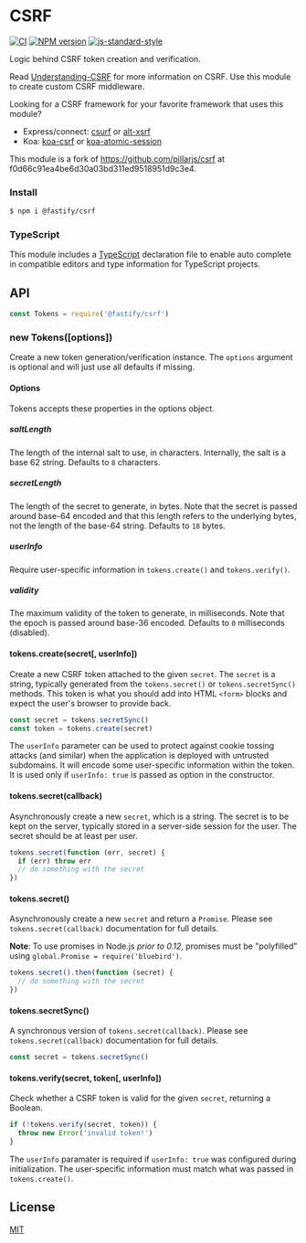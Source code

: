 # CSRF

[![CI](https://github.com/fastify/csrf/workflows/CI/badge.svg)](https://github.com/fastify/csrf/actions/workflows/ci.yml)
[![NPM version](https://img.shields.io/npm/v/@fastify/csrf.svg?style=flat)](https://www.npmjs.com/package/@fastify/csrf)
[![js-standard-style](https://img.shields.io/badge/code%20style-standard-brightgreen.svg?style=flat)](https://standardjs.com/)

Logic behind CSRF token creation and verification.

Read [Understanding-CSRF](https://github.com/pillarjs/understanding-csrf)
for more information on CSRF. Use this module to create custom CSRF middleware.

Looking for a CSRF framework for your favorite framework that uses this
module?

  * Express/connect: [csurf](https://www.npmjs.com/package/csurf) or
    [alt-xsrf](https://www.npmjs.com/package/alt-xsrf)
  * Koa: [koa-csrf](https://www.npmjs.com/package/koa-csrf) or
    [koa-atomic-session](https://www.npmjs.com/package/koa-atomic-session)

This module is a fork of https://github.com/pillarjs/csrf at f0d66c91ea4be6d30a03bd311ed9518951d9c3e4.

### Install

```sh
$ npm i @fastify/csrf
```

### TypeScript

This module includes a [TypeScript](https://www.typescriptlang.org/)
declaration file to enable auto complete in compatible editors and type
information for TypeScript projects.

## API

<!-- eslint-disable no-unused-vars -->

```js
const Tokens = require('@fastify/csrf')
```

### new Tokens([options])

Create a new token generation/verification instance. The `options` argument is
optional and will just use all defaults if missing.

#### Options

Tokens accepts these properties in the options object.

##### saltLength

The length of the internal salt to use, in characters. Internally, the salt
is a base 62 string. Defaults to `8` characters.

##### secretLength

The length of the secret to generate, in bytes. Note that the secret is
passed around base-64 encoded and that this length refers to the underlying
bytes, not the length of the base-64 string. Defaults to `18` bytes.

##### userInfo

Require user-specific information in `tokens.create()` and
`tokens.verify()`.

##### validity

The maximum validity of the token to generate, in milliseconds. Note that the epoch  is
passed around base-36 encoded. Defaults to `0` milliseconds (disabled).

#### tokens.create(secret[, userInfo])

Create a new CSRF token attached to the given `secret`. The `secret` is a
string, typically generated from the `tokens.secret()` or `tokens.secretSync()`
methods. This token is what you should add into HTML `<form>` blocks and
expect the user's browser to provide back.

<!-- eslint-disable no-undef, no-unused-vars -->

```js
const secret = tokens.secretSync()
const token = tokens.create(secret)
```

The `userInfo` parameter can be used to protect against cookie tossing
attacks (and similar) when the application is deployed with untrusted
subdomains. It will encode some user-specific information within the
token. It is used only if `userInfo: true`  is passed as option in the
constructor.

#### tokens.secret(callback)

Asynchronously create a new `secret`, which is a string. The secret is to
be kept on the server, typically stored in a server-side session for the
user. The secret should be at least per user.

<!-- eslint-disable no-undef -->

```js
tokens.secret(function (err, secret) {
  if (err) throw err
  // do something with the secret
})
```

#### tokens.secret()

Asynchronously create a new `secret` and return a `Promise`. Please see
`tokens.secret(callback)` documentation for full details.

**Note**: To use promises in Node.js _prior to 0.12_, promises must be
"polyfilled" using `global.Promise = require('bluebird')`.

<!-- eslint-disable no-undef -->

```js
tokens.secret().then(function (secret) {
  // do something with the secret
})
```

#### tokens.secretSync()

A synchronous version of `tokens.secret(callback)`. Please see
`tokens.secret(callback)` documentation for full details.

<!-- eslint-disable no-undef, no-unused-vars -->

```js
const secret = tokens.secretSync()
```

#### tokens.verify(secret, token[, userInfo])

Check whether a CSRF token is valid for the given `secret`, returning
a Boolean.

<!-- eslint-disable no-undef -->

```js
if (!tokens.verify(secret, token)) {
  throw new Error('invalid token!')
}
```

The `userInfo` paramater is required if `userInfo: true` was configured
during initialization. The user-specific information must match what was
passed in `tokens.create()`.

## License

[MIT](LICENSE)
